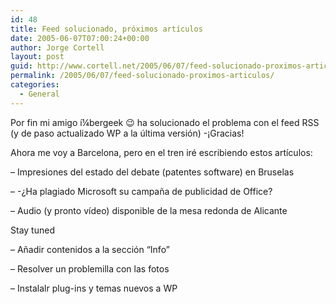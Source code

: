 ```yaml
---
id: 48
title: Feed solucionado, próximos artí­culos
date: 2005-06-07T07:00:24+00:00
author: Jorge Cortell
layout: post
guid: http://www.cortell.net/2005/06/07/feed-solucionado-proximos-articulos/
permalink: /2005/06/07/feed-solucionado-proximos-articulos/
categories:
  - General
---
```

Por fin mi amigo í¼bergeek 😉 ha solucionado el problema con el feed RSS (y de paso actualizado WP a la última versión) -¡Gracias!
  
Ahora me voy a Barcelona, pero en el tren iré escribiendo estos artí­culos:
  
&#8211; Impresiones del estado del debate (patentes software) en Bruselas
  
&#8211; -¿Ha plagiado Microsoft su campaña de publicidad de Office?
  
&#8211; Audio (y pronto ví­deo) disponible de la mesa redonda de Alicante
  
Stay tuned
  
&#8211; Añadir contenidos a la sección &#8220;Info&#8221;
  
&#8211; Resolver un problemilla con las fotos
  
&#8211; Instalalr plug-ins y temas nuevos a WP